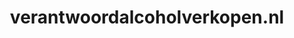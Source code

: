 ---
layout: post
title:  "verantwoordalcoholverkopen.nl"
internal_url:  "/data/verantwoordalcoholverkopen.nl.html"
categories: dutchgov
---